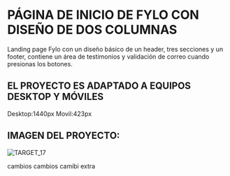 # PÁGINA DE INICIO DE FYLO CON DISEÑO DE DOS COLUMNAS 

Landing page Fylo con un diseño básico de un header, tres secciones y un footer, 
contiene un área de testimonios y validación de correo cuando presionas los botones.

## EL PROYECTO ES ADAPTADO A EQUIPOS DESKTOP Y MÓVILES
Desktop:1440px
Movil:423px

## IMAGEN DEL PROYECTO:

![TARGET_17](https://user-images.githubusercontent.com/70084380/182933356-57030dc9-79d5-4548-9c4d-c2895bfde443.jpg)



cambios
cambios
camibi
extra

